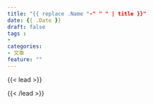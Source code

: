 ```yaml
---
title: "{{ replace .Name "-" " " | title }}"
date: {{ .Date }}
draft: false
tags : 
- 
categories: 
- 文章
feature: ""
---
```


{{< lead >}}

{{< /lead >}}
